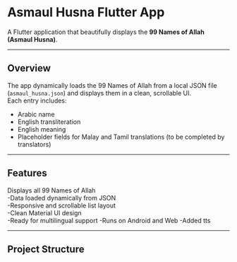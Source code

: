 #   Asmaul Husna Flutter App

A Flutter application that beautifully displays the **99 Names of Allah (Asmaul Husna)**.  

---

##  Overview

The app dynamically loads the 99 Names of Allah from a local JSON file (`asmaul_husna.json`) and displays them in a clean, scrollable UI.  
Each entry includes:

- Arabic name  
- English transliteration  
- English meaning  
- Placeholder fields for Malay and Tamil translations (to be completed by translators)

---

##  Features

 Displays all 99 Names of Allah  
 -Data loaded dynamically from JSON  
 -Responsive and scrollable list layout  
 -Clean Material UI design  
 -Ready for multilingual support
 -Runs on Android and Web
 -Added tts

---

##  Project Structure


